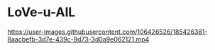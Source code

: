 # LoVe-u-AlL
https://user-images.githubusercontent.com/106426526/185426381-8aacbefb-3d7e-439c-9d73-3d0a9e062121.mp4
